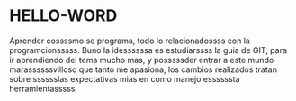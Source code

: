 # HELLO-WORD
Aprender cossssmo se programa, todo lo relacionadossss con la programcionsssss.
Buno la idessssssa es estudiarssss la guia de GIT, para ir aprendiendo del tema mucho mas, y posssssder entrar a este mundo marassssssvilloso que tanto me apasiona, los cambios realizados tratan sobre sssssslas expectativas mias en como manejo essssssta herramientasssss.
